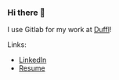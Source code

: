 ### Hi there 👋

I use Gitlab for my work at [Duffl](https://www.duffl.com/)!

Links:
- [LinkedIn](https://www.linkedin.com/in/elliotfouts)
- [Resume](https://docs.google.com/document/d/1VSeKXeAqRjzJUKLg4LI6MIREkEZb1fxDI8TkCcCbOoI/edit?usp=sharing)

<!--
**elliotfouts/elliotfouts** is a ✨ _special_ ✨ repository because its `README.md` (this file) appears on your GitHub profile.

Here are some ideas to get you started:

- 🔭 I’m currently working on ...
- 🌱 I’m currently learning ...
- 👯 I’m looking to collaborate on ...
- 🤔 I’m looking for help with ...
- 💬 Ask me about ...
- 📫 How to reach me: ...
- 😄 Pronouns: ...
- ⚡ Fun fact: ...
-->
